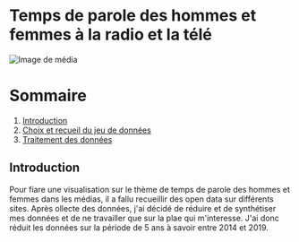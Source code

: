 # Temps de parole des hommes et femmes à la radio et la télé
![Image de média](https://img.etimg.com/thumb/width-1600,height-900,imgsize-458873,resizemode-75,msid-70322833/industry/media/entertainment/media/tv-and-radio-companies-want-broadcast-policy-to-protect-media-freedom.jpg)
# Sommaire 
1. [Introduction](#introduction)
2. [Choix et recueil du jeu de données](#jeuDeDonnées)
3. [Traitement des données](#traitement)

## Introduction <a name="Introduction"></a>
Pour fiare une visualisation sur le thème de temps de parole des hommes et femmes dans les médias, il a fallu recueillir des open data sur différents sites. Après ollecte des données, j'ai décidé de réduire et de synthétiser mes données et de ne travailler que sur la plae qui m'interesse. J'ai donc réduit les données sur la période de 5 ans à savoir entre 2014 et 2019. 


   
